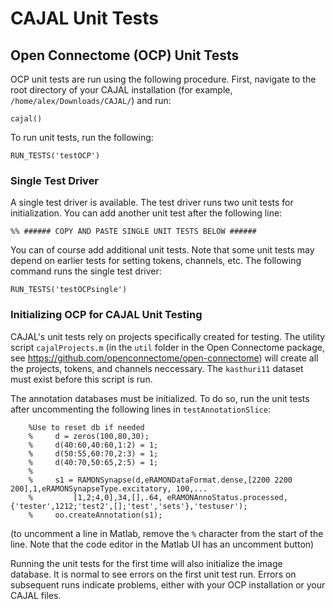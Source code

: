 # CAJAL Unit Tests

## Open Connectome (OCP) Unit Tests
OCP unit tests are run using the following procedure. First, navigate to the root directory of your CAJAL installation (for example, `/home/alex/Downloads/CAJAL/`) and run:
```
cajal()
```
To run unit tests, run the following:
```
RUN_TESTS('testOCP')
```

### Single Test Driver
A single test driver is available. The test driver runs two unit tests for initialization. You can add another unit test after the following line:

```%% ###### COPY AND PASTE SINGLE UNIT TESTS BELOW ######```

You can of course add additional unit tests. Note that some unit tests may depend on earlier tests for setting tokens, channels, etc. The following command runs the single test driver:
```
RUN_TESTS('testOCPsingle')
```

### Initializing OCP for CAJAL Unit Testing
CAJAL's unit tests rely on projects specifically created for testing. The utility script `cajalProjects.m` (in the `util` folder in the Open Connectome package, see https://github.com/openconnectome/open-connectome) will create all the projects, tokens, and channels neccessary. The `kasthuri11` dataset must exist before this script is run.

The annotation databases must be initialized. To do so, run the unit tests after uncommenting the following lines in `testAnnotationSlice`:

```
    %Use to reset db if needed
    %     d = zeros(100,80,30);
    %     d(40:60,40:60,1:2) = 1;
    %     d(50:55,60:70,2:3) = 1;
    %     d(40:70,50:65,2:5) = 1;
    % 
    %     s1 = RAMONSynapse(d,eRAMONDataFormat.dense,[2200 2200 200],1,eRAMONSynapseType.excitatory, 100,...
    %         [1,2;4,0],34,[],.64, eRAMONAnnoStatus.processed,{'tester',1212;'test2',[];'test','sets'},'testuser');
    %     oo.createAnnotation(s1);
```
(to uncomment a line in Matlab, remove the `%` character from the start of the line. Note that the code editor in the Matlab UI has an uncomment button)

Running the unit tests for the first time will also initialize the image database. It is normal to see errors on the first unit test run. Errors on subsequent runs indicate problems, either with your OCP installation or your CAJAL files.


